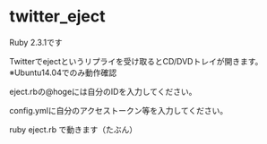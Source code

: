 # twitter_eject
Ruby 2.3.1です

Twitterでejectというリプライを受け取るとCD/DVDトレイが開きます。
※Ubuntu14.04でのみ動作確認

eject.rbの@hogeには自分のIDを入力してください。

config.ymlに自分のアクセストークン等を入力してください。

ruby eject.rb
で動きます（たぶん）

